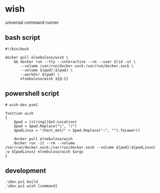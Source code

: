 # wish

universal command runner

## bash script

```
#!/bin/bash

docker pull elnebuloso/wish \
    && docker run --tty --interactive --rm --user $(id -u) \
       --volume /var/run/docker.sock:/var/run/docker.sock \
       --volume $(pwd):$(pwd) \
       --workdir $(pwd) \
       elnebuloso/wish ${@:1}
```


## powershell script

```
# wish-dev.psm1

function wish
{
    $pwd = [string](Get-Location)
    $pwd = $pwd.Replace("\", "/")
    $pwdLinux = "/host_mnt/" + $pwd.Replace(":", "").ToLower()

    docker pull elnebuloso/wish
    docker run -it --rm --volume /var/run/docker.sock:/var/run/docker.sock --volume ${pwd}:${pwdLinux} -w ${pwdLinux} elnebuloso/wish $args
}
```

## development

```
.\dev.ps1 build
.\dev.ps1 wish [command]
```
